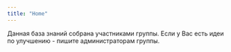 ```yaml
---
title: "Home"
---
```


Данная база знаний собрана участниками группы. Если у Вас есть идеи по улучшению - пишите администраторам группы.
